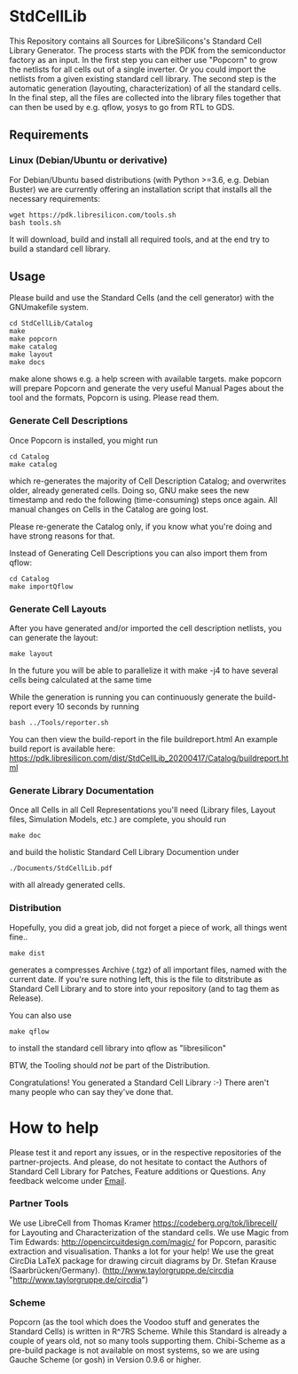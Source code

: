 # StdCellLib

This Repository contains all Sources for LibreSilicons's Standard Cell Library Generator.
The process starts with the PDK from the semiconductor factory as an input.
In the first step you can either use "Popcorn" to grow the netlists for all cells out of a single inverter.
Or you could import the netlists from a given existing standard cell library.
The second step is the automatic generation (layouting, characterization) of all the standard cells.
In the final step, all the files are collected into the library files together that can then be used by e.g. qflow, yosys to go from RTL to GDS.


## Requirements

### Linux (Debian/Ubuntu or derivative)

For Debian/Ubuntu based distributions (with Python >=3.6, e.g. Debian Buster) we are currently offering an installation script that installs all the necessary requirements:

```
wget https://pdk.libresilicon.com/tools.sh
bash tools.sh
```

It will download, build and install all required tools, and at the end try to build a standard cell library.


## Usage

Please build and use the Standard Cells (and the cell generator) with the GNUmakefile system.

```
cd StdCellLib/Catalog
make
make popcorn
make catalog
make layout
make docs
```

make alone shows e.g. a help screen with available targets.
make popcorn will prepare Popcorn and generate the very useful Manual Pages about the tool and the formats, Popcorn is using. Please read them.


### Generate Cell Descriptions

Once Popcorn is installed, you might run

```
cd Catalog
make catalog
```

which re-generates the majority of Cell Description Catalog; and overwrites older, already generated cells. Doing so, GNU make sees the new timestamp and redo the following (time-consuming) steps once again. All manual changes on Cells in the Catalog are going lost.

Please re-generate the Catalog only, if you know what you're doing and have strong reasons for that.

Instead of Generating Cell Descriptions you can also import them from qflow:

```
cd Catalog
make importQflow
```

### Generate Cell Layouts

After you have generated and/or imported the cell description netlists, you can generate the layout:
```
make layout
```
In the future you will be able to parallelize it with make -j4 to have several cells being calculated at the same time

While the generation is running you can continuously generate the build-report every 10 seconds by running 
```
bash ../Tools/reporter.sh
```
You can then view the build-report in the file buildreport.html 
An example build report is available here: https://pdk.libresilicon.com/dist/StdCellLib_20200417/Catalog/buildreport.html

### Generate Library Documentation

Once all Cells in all Cell Representations you'll need (Library files, Layout files, Simulation Models, etc.) are complete, you should run

```
make doc
```

and build the holistic Standard Cell Library Documention under

```
./Documents/StdCellLib.pdf
```

with all already generated cells.

### Distribution

Hopefully, you did a great job, did not forget a piece of work, all things went fine..
```
make dist
```

generates a compresses Archive (.tgz) of all important files, named with the current date. If you're sure nothing left, this is the file to ditstribute as Standard Cell Library and to store into your repository (and to tag them as Release).

You can also use
```
make qflow
```
to install the standard cell library into qflow as "libresilicon"

BTW, the Tooling should *not* be part of the Distribution.


Congratulations! You generated a Standard Cell Library :-) There aren't many people who can say they've done that.

# How to help
Please test it and report any issues, or in the respective repositories of the partner-projects.
And please, do not hesitate to contact the Authors of Standard Cell Library for Patches, Feature additions or Questions.
Any feedback welcome under [Email](mailto://stdcelllib@nospam.chipforge.org "stdcelllib@nospam.chipforge.org").

### Partner Tools

We use LibreCell from Thomas Kramer https://codeberg.org/tok/librecell/ for Layouting and Characterization of the standard cells.
We use Magic from Tim Edwards: http://opencircuitdesign.com/magic/ for Popcorn, parasitic extraction and visualisation. Thanks a lot for your help!
We use the great CircDia LaTeX package for drawing circuit diagrams by Dr. Stefan Krause (Saarbr&uuml;cken/Germany). (http://www.taylorgruppe.de/circdia "http://www.taylorgruppe.de/circdia")

### Scheme

Popcorn (as the tool which does the Voodoo stuff and generates the Standard Cells) is written in R^7RS Scheme. While this Standard is already a couple of years old, not so many tools supporting them. Chibi-Scheme as a pre-build package is not available on most systems, so we are using Gauche Scheme (or gosh) in Version 0.9.6 or higher.
